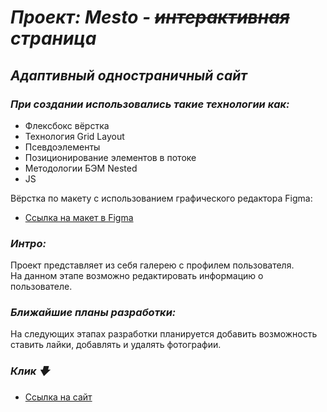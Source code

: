 # _Проект: Mesto - ~~интерактивная~~ страница_

## _Адаптивный одностраничный сайт_

### _При создании использовались такие технологии как:_

* Флексбокс вёрстка
* Технология Grid Layout
* Псевдоэлементы
* Позиционирование элементов в потоке
* Методологии БЭМ Nested
* JS

Вёрстка по макету с использованием графического редактора Figma:
* [Ссылка на макет в Figma](https://www.figma.com/file/2cn9N9jSkmxD84oJik7xL7/JavaScript.-Sprint-4?node-id=0%3A1)

### _Интро:_
Проект представляет из себя галерею с профилем пользователя.  
На данном этапе возможно редактировать информацию о пользователе.

### _Ближайшие планы разработки:_
На следующих этапах разработки планируется добавить возможность  
ставить лайки, добавлять и удалять фотографии.

### _Клик 🡇_

* [Ссылка на сайт](https://jakiehan.github.io/mesto/)
